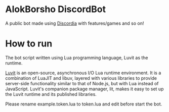 # AlokBorsho DiscordBot
 A public bot made using [Discordia](https://github.com/SinisterRectus/Discordia) with features/games and so on!



# How to run

The bot script written using Lua programming language, Luvit as the runtime.

[Luvit](https://luvit.io/) is an open-source, asynchronous I/O Lua runtime environment. It is a combination of LuaJIT and libuv, layered with various libraries to provide server-side functionality similar to that of Node.js, but with Lua instead of JavaScript. Luvit's companion package manager, lit, makes it easy to set up the Luvit runtime and its published libraries.



Please rename example.token.lua to token.lua and edit before start the bot.
